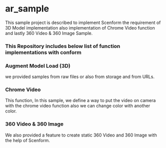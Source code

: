 # ar_sample 
This sample project is described to implement Scenform the requirement of 3D Model implementation also implementation of Chrome Video function and lastly 360 Video &amp; 360 Image Sample.

### This Repository includes below list of function implementations with conform 

### Augment Model Load (3D) 
we provided samples from raw files or also from storage and from URLs.

### Chrome Video 
This function, In this sample, we define a way to put the video on camera with the chrome video function also we can change color with another color.

### 360 Video & 360 Image 
We also provided a feature to create static 360 Video and 360 Image with the help of Scenform.

